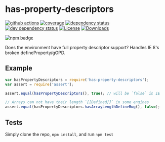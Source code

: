# has-property-descriptors

[![github actions](https://img.shields.io/endpoint?url=https://github-actions-badge-u3jn4tfpocch.runkit.sh/inspect-js/has-property-descriptors)](https://github.com/inspect-js/has-property-descriptors/actions) [![coverage](https://codecov.io/gh/inspect-js/has-property-descriptors/branch/main/graphs/badge.svg)](https://app.codecov.io/gh/inspect-js/has-property-descriptors/) [![dependency status](https://david-dm.org/inspect-js/has-property-descriptors.svg)](https://david-dm.org/inspect-js/has-property-descriptors) [![dev dependency status](https://david-dm.org/inspect-js/has-property-descriptors/dev-status.svg)](https://david-dm.org/inspect-js/has-property-descriptors#info=devDependencies) [![License](https://img.shields.io/npm/l/has-property-descriptors.svg)](../../../../backend/node\_modules/has-property-descriptors/LICENSE/) [![Downloads](https://img.shields.io/npm/dm/has-property-descriptors.svg)](https://npm-stat.com/charts.html?package=has-property-descriptors)

[![npm badge](https://nodei.co/npm/has-property-descriptors.png?downloads=true\&stars=true)](https://npmjs.org/package/has-property-descriptors)

Does the environment have full property descriptor support? Handles IE 8's broken defineProperty/gOPD.

## Example

```js
var hasPropertyDescriptors = require('has-property-descriptors');
var assert = require('assert');

assert.equal(hasPropertyDescriptors(), true); // will be `false` in IE 6-8, and ES5 engines

// Arrays can not have their length `[[Defined]]` in some engines
assert.equal(hasPropertyDescriptors.hasArrayLengthDefineBug(), false); // will be `true` in Firefox 4-22, and node v0.6
```

## Tests

Simply clone the repo, `npm install`, and run `npm test`
